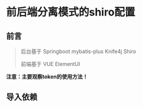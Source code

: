 # 前后端分离模式的shiro配置

## 前言

> 后台基于 Springboot mybatis-plus Knife4j Shiro
>
> 前端基于 VUE ElementUI

**注意：主要观察token的使用方法！**

## 导入依赖

